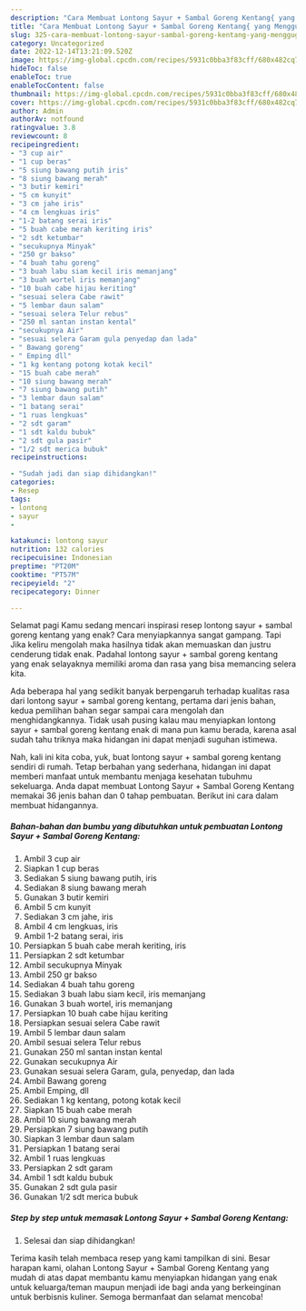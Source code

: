 ```yaml
---
description: "Cara Membuat Lontong Sayur + Sambal Goreng Kentang{ yang Menggugah Selera,  Menu Buat lebaran"
title: "Cara Membuat Lontong Sayur + Sambal Goreng Kentang{ yang Menggugah Selera,  Menu Buat lebaran"
slug: 325-cara-membuat-lontong-sayur-sambal-goreng-kentang-yang-menggugah-selera-menu-buat-lebaran
category: Uncategorized
date: 2022-12-14T13:21:09.520Z
image: https://img-global.cpcdn.com/recipes/5931c0bba3f83cff/680x482cq70/lontong-sayur-sambal-goreng-kentang-foto-resep-utama.jpg
hideToc: false
enableToc: true
enableTocContent: false
thumbnail: https://img-global.cpcdn.com/recipes/5931c0bba3f83cff/680x482cq70/lontong-sayur-sambal-goreng-kentang-foto-resep-utama.jpg
cover: https://img-global.cpcdn.com/recipes/5931c0bba3f83cff/680x482cq70/lontong-sayur-sambal-goreng-kentang-foto-resep-utama.jpg
author: Admin
authorAv: notfound
ratingvalue: 3.8
reviewcount: 8
recipeingredient:
- "3 cup air"
- "1 cup beras"
- "5 siung bawang putih iris"
- "8 siung bawang merah"
- "3 butir kemiri"
- "5 cm kunyit"
- "3 cm jahe iris"
- "4 cm lengkuas iris"
- "1-2 batang serai iris"
- "5 buah cabe merah keriting iris"
- "2 sdt ketumbar"
- "secukupnya Minyak"
- "250 gr bakso"
- "4 buah tahu goreng"
- "3 buah labu siam kecil iris memanjang"
- "3 buah wortel iris memanjang"
- "10 buah cabe hijau keriting"
- "sesuai selera Cabe rawit"
- "5 lembar daun salam"
- "sesuai selera Telur rebus"
- "250 ml santan instan kental"
- "secukupnya Air"
- "sesuai selera Garam gula penyedap dan lada"
- " Bawang goreng"
- " Emping dll"
- "1 kg kentang potong kotak kecil"
- "15 buah cabe merah"
- "10 siung bawang merah"
- "7 siung bawang putih"
- "3 lembar daun salam"
- "1 batang serai"
- "1 ruas lengkuas"
- "2 sdt garam"
- "1 sdt kaldu bubuk"
- "2 sdt gula pasir"
- "1/2 sdt merica bubuk"
recipeinstructions:

- "Sudah jadi dan siap dihidangkan!"
categories:
- Resep
tags:
- lontong
- sayur
- 

katakunci: lontong sayur  
nutrition: 132 calories
recipecuisine: Indonesian
preptime: "PT20M"
cooktime: "PT57M"
recipeyield: "2"
recipecategory: Dinner

---
```



Selamat pagi Kamu sedang mencari inspirasi resep lontong sayur + sambal goreng kentang yang enak? Cara menyiapkannya sangat gampang. Tapi Jika keliru mengolah maka hasilnya tidak akan memuaskan dan justru cenderung tidak enak. Padahal lontong sayur + sambal goreng kentang yang enak selayaknya memiliki aroma dan rasa yang bisa memancing selera kita.




Ada beberapa hal yang sedikit banyak berpengaruh terhadap kualitas rasa dari lontong sayur + sambal goreng kentang, pertama dari jenis bahan, kedua pemilihan bahan segar sampai cara mengolah dan menghidangkannya. Tidak usah pusing kalau mau menyiapkan lontong sayur + sambal goreng kentang enak di mana pun kamu berada, karena asal sudah tahu triknya maka hidangan ini dapat menjadi suguhan istimewa.


Nah, kali ini kita coba, yuk, buat lontong sayur + sambal goreng kentang sendiri di rumah. Tetap berbahan yang sederhana, hidangan ini dapat memberi manfaat untuk membantu menjaga kesehatan tubuhmu sekeluarga. Anda dapat membuat Lontong Sayur + Sambal Goreng Kentang memakai 36 jenis bahan dan 0 tahap pembuatan. Berikut ini cara dalam membuat hidangannya.

<!--inarticleads1-->

##### Bahan-bahan dan bumbu yang dibutuhkan untuk pembuatan Lontong Sayur + Sambal Goreng Kentang:

1. Ambil 3 cup air
1. Siapkan 1 cup beras
1. Sediakan 5 siung bawang putih, iris
1. Sediakan 8 siung bawang merah
1. Gunakan 3 butir kemiri
1. Ambil 5 cm kunyit
1. Sediakan 3 cm jahe, iris
1. Ambil 4 cm lengkuas, iris
1. Ambil 1-2 batang serai, iris
1. Persiapkan 5 buah cabe merah keriting, iris
1. Persiapkan 2 sdt ketumbar
1. Ambil secukupnya Minyak
1. Ambil 250 gr bakso
1. Sediakan 4 buah tahu goreng
1. Sediakan 3 buah labu siam kecil, iris memanjang
1. Gunakan 3 buah wortel, iris memanjang
1. Persiapkan 10 buah cabe hijau keriting
1. Persiapkan sesuai selera Cabe rawit
1. Ambil 5 lembar daun salam
1. Ambil sesuai selera Telur rebus
1. Gunakan 250 ml santan instan kental
1. Gunakan secukupnya Air
1. Gunakan sesuai selera Garam, gula, penyedap, dan lada
1. Ambil  Bawang goreng
1. Ambil  Emping, dll
1. Sediakan 1 kg kentang, potong kotak kecil
1. Siapkan 15 buah cabe merah
1. Ambil 10 siung bawang merah
1. Persiapkan 7 siung bawang putih
1. Siapkan 3 lembar daun salam
1. Persiapkan 1 batang serai
1. Ambil 1 ruas lengkuas
1. Persiapkan 2 sdt garam
1. Ambil 1 sdt kaldu bubuk
1. Gunakan 2 sdt gula pasir
1. Gunakan 1/2 sdt merica bubuk




<!--inarticleads2-->

##### Step by step untuk memasak Lontong Sayur + Sambal Goreng Kentang:


1. Selesai dan siap dihidangkan!



Terima kasih telah membaca resep yang kami tampilkan di sini. Besar harapan kami, olahan Lontong Sayur + Sambal Goreng Kentang yang mudah di atas dapat membantu kamu menyiapkan hidangan yang enak untuk keluarga/teman maupun menjadi ide bagi anda yang berkeinginan untuk berbisnis kuliner. Semoga bermanfaat dan selamat mencoba!
